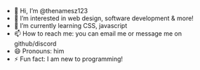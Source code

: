 - 👋 Hi, I’m @thenamesz123
- 👀 I’m interested in web design, software development & more!
- 🌱 I’m currently learning CSS, javascript
- 📫 How to reach me: you can email me or message me on github/discord
- 😄 Pronouns: him
- ⚡ Fun fact: I am new to programming!

<!---
thenamesz123/thenamesz123 is a ✨ special ✨ repository because its `README.md` (this file) appears on your GitHub profile.
You can click the Preview link to take a look at your changes.
--->
